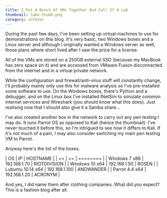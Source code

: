 ```yaml
---
title: I Put A Bunch Of VMs Together And Call It A Lab
thumbnail: labo-thumb.png
category: infosec
---
```


During the past few days, I've been setting up virtual machines to use for demonstrations on this blog. It's very basic, two Windows boxes and a Linux server and although I originally wanted a Windows server as well, those plans where short lived after I saw the price for a license.

All of the VMs are stored on a 250GB external SSD (because my MacBook has zero space on it) and are accessed from VMware Fusion disconnected from the internet and in a virtual private network.

While the configuration and firewall/anti-virus stuff will constantly change, I'll probably mainly only use this for malware analysis so I've pre-installed some software to use. On the Windows boxes, there's Python and a debugger, and on the Linux box I've installed INetSim to simulate common internet services and Wireshark (you should know what this does). Just realising now that I should also give it a Samba share...

I've also created another box in the network to carry out any pen testing I may do. It runs Parrot OS as opposed to Kali (hence the thumbnail). I've never touched it before this, so I'm intrigued to see how it differs to Kali. If it's not much of a pain, I may also consider switching my main pen testing VM to Parrot.

Anyway here's the list of the boxes.

| OS | IP | HOSTNAME |
| == | == | ======== |
| Windows 7 x86 | 192.168.1.70 | RIOTDIVISION |
| Windows 10 x64 | 192.168.1.50 | ROSEN |
| Lubuntu 10.14 x64 | 192.168.1.100 | ANDWANDER |
| Parrot 4.4 x64 | 192.168.1.20 | ACRONYM |

And yes, I did name them after clothing companies. What did you expect? This is a fashion blog after all.

